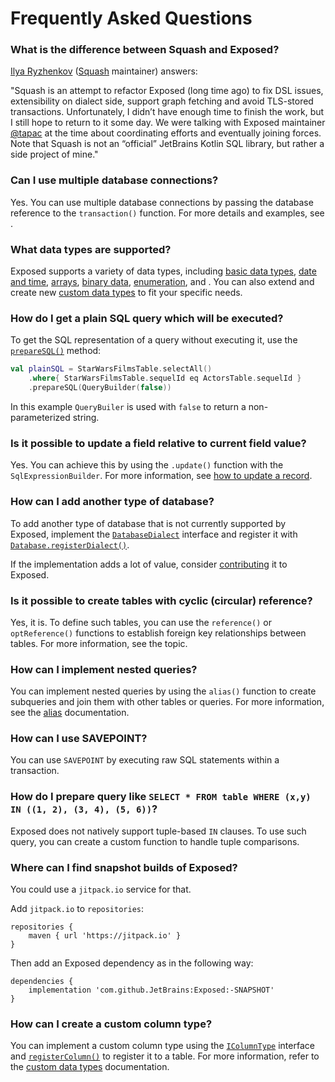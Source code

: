 # Frequently Asked Questions 

### What is the difference between Squash and Exposed?

[Ilya Ryzhenkov](https://github.com/orangy/) ([Squash](https://github.com/orangy/squash) maintainer) answers:

"Squash is an attempt to refactor Exposed (long time ago) to fix DSL issues, extensibility on dialect side, support
graph fetching and avoid TLS-stored transactions. Unfortunately, I didn’t have enough time to finish the work, but I 
still hope to return to it some day. We were talking with Exposed maintainer [@tapac](https://github.com/tapac/) at
the time about coordinating efforts and eventually joining forces. Note that Squash is not an “official” JetBrains
Kotlin SQL library, but rather a side project of mine."

### Can I use multiple database connections?

Yes. You can use multiple database connections by passing the database reference to the `transaction()` function.
For more details and examples, see [](Transactions.md#working-with-multiple-databases).

### What data types are supported?

Exposed supports a variety of data types, including [basic data types](Numeric-Boolean-String-Types.topic),
[date and time](Date-and-time-types.topic), [arrays](Array-types.topic), [binary data](Binary-types.topic),
[enumeration](Enumeration-types.topic), and [](JSON-And-JSONB-types.topic). You can also extend and create new
[custom data types](Custom-data-types.topic) to fit your specific needs.

### How do I get a plain SQL query which will be executed?

To get the SQL representation of a query without executing it, use the
[`prepareSQL()`](https://jetbrains.github.io/Exposed/api/exposed-core/org.jetbrains.exposed.sql/-abstract-query/prepare-s-q-l.html)
method:

```kotlin
val plainSQL = StarWarsFilmsTable.selectAll()
    .where{ StarWarsFilmsTable.sequelId eq ActorsTable.sequelId }
    .prepareSQL(QueryBuilder(false))
```
In this example `QueryBuiler` is used with `false` to return a non-parameterized string.

### Is it possible to update a field relative to current field value?

Yes. You can achieve this by using the `.update()` function with the `SqlExpressionBuilder`. For more information, see
[how to update a record](DSL-CRUD-operations.topic#update-record).

### How can I add another type of database?

To add another type of database that is not currently supported by Exposed, implement the
[`DatabaseDialect`](https://jetbrains.github.io/Exposed/api/exposed-core/org.jetbrains.exposed.sql.vendors/-database-dialect/index.html)
interface and register it with
[`Database.registerDialect()`](https://jetbrains.github.io/Exposed/api/exposed-core/org.jetbrains.exposed.sql/-database/-companion/register-dialect.html).

If the implementation adds a lot of value, consider [contributing](Contributing.md) it to Exposed.

### Is it possible to create tables with cyclic (circular) reference?

Yes, it is. To define such tables, you can use the `reference()` or `optReference()` functions to establish foreign key 
relationships between tables. For more information, see the [](DAO-Relationships.topic) topic.

### How can I implement nested queries?

You can implement nested queries by using the `alias()` function to create subqueries and join them with other tables
or queries. For more information, see the [alias](DSL-Querying-data.topic#alias) documentation.

### How can I use SAVEPOINT?
You can use `SAVEPOINT` by executing raw SQL statements within a transaction.

### How do I prepare query like `SELECT * FROM table WHERE (x,y) IN ((1, 2), (3, 4), (5, 6))`?
Exposed does not natively support tuple-based `IN` clauses. To use such query, you can create a custom function to 
handle tuple comparisons.

### Where can I find snapshot builds of Exposed?

You could use a `jitpack.io` service for that.

Add `jitpack.io` to `repositories`:
```
repositories {
    maven { url 'https://jitpack.io' }
}
```
Then add an Exposed dependency as in the following way:

```
dependencies {
    implementation 'com.github.JetBrains:Exposed:-SNAPSHOT'
}
```

### How can I create a custom column type?

You can implement a custom column type using the [`IColumnType`](https://github.com/JetBrains/Exposed/blob/76a671e57a0105d6aed79e256c088690bd4a56b6/exposed-core/src/main/kotlin/org/jetbrains/exposed/sql/ColumnType.kt#L25) interface
and [`registerColumn()`](https://github.com/JetBrains/Exposed/blob/76a671e57a0105d6aed79e256c088690bd4a56b6/exposed-core/src/main/kotlin/org/jetbrains/exposed/sql/Table.kt#L387)
to register it to a table. For more information, refer to the [custom data types](Custom-data-types.topic) documentation.
